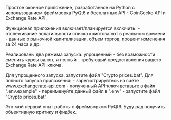 Простое оконное приложение, разработанное на Python с использованием фреймворка PyQt6 и бесплатных API - CoinGecko API и Exchange Rate API.

Функционал приложения включает/планируется включить:
	- отслеживание волатильности списка криптовалют в реальном времени
	- данные о рыночной капитализации, объем торгов, процент изменения за 24 часа и др.

Реализованы два режима запуска: упрощенный - без возможности сменить курсы валют, и полный - требующий предоставления вашего Exchange Rate API-ключа.

Для упрощенного запуска, запустите файл "Crypto prices.bat".
Для полного запуска приложения: 
	- зарегистрируйтесь на сайте www.exchangerate-api.com 
	- полученный API-ключ вставьте в файл ".env.example"
	- переименуйте данный файл в ".env"
	- запустите файл "Crypto prices.bat"

Это мой первый опыт работы с фреймворком PyQt6. Буду рад получить объективную критику и фидбек.